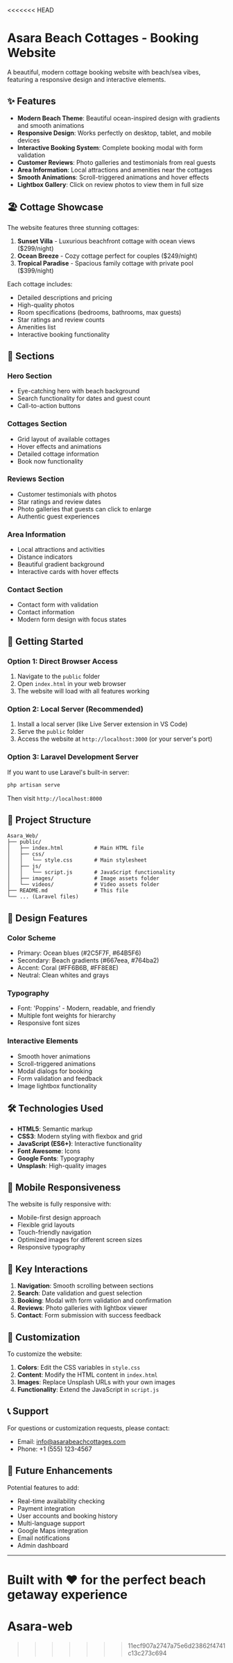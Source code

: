 <<<<<<< HEAD
# Asara Beach Cottages - Booking Website

A beautiful, modern cottage booking website with beach/sea vibes, featuring a responsive design and interactive elements.

## ✨ Features

- **Modern Beach Theme**: Beautiful ocean-inspired design with gradients and smooth animations
- **Responsive Design**: Works perfectly on desktop, tablet, and mobile devices
- **Interactive Booking System**: Complete booking modal with form validation
- **Customer Reviews**: Photo galleries and testimonials from real guests
- **Area Information**: Local attractions and amenities near the cottages
- **Smooth Animations**: Scroll-triggered animations and hover effects
- **Lightbox Gallery**: Click on review photos to view them in full size

## 🏖️ Cottage Showcase

The website features three stunning cottages:

1. **Sunset Villa** - Luxurious beachfront cottage with ocean views ($299/night)
2. **Ocean Breeze** - Cozy cottage perfect for couples ($249/night) 
3. **Tropical Paradise** - Spacious family cottage with private pool ($399/night)

Each cottage includes:
- Detailed descriptions and pricing
- High-quality photos
- Room specifications (bedrooms, bathrooms, max guests)
- Star ratings and review counts
- Amenities list
- Interactive booking functionality

## 🌊 Sections

### Hero Section
- Eye-catching hero with beach background
- Search functionality for dates and guest count
- Call-to-action buttons

### Cottages Section
- Grid layout of available cottages
- Hover effects and animations
- Detailed cottage information
- Book now functionality

### Reviews Section
- Customer testimonials with photos
- Star ratings and review dates
- Photo galleries that guests can click to enlarge
- Authentic guest experiences

### Area Information
- Local attractions and activities
- Distance indicators
- Beautiful gradient background
- Interactive cards with hover effects

### Contact Section
- Contact form with validation
- Contact information
- Modern form design with focus states

## 🚀 Getting Started

### Option 1: Direct Browser Access
1. Navigate to the `public` folder
2. Open `index.html` in your web browser
3. The website will load with all features working

### Option 2: Local Server (Recommended)
1. Install a local server (like Live Server extension in VS Code)
2. Serve the `public` folder
3. Access the website at `http://localhost:3000` (or your server's port)

### Option 3: Laravel Development Server
If you want to use Laravel's built-in server:
```bash
php artisan serve
```
Then visit `http://localhost:8000`

## 📁 Project Structure

```
Asara_Web/
├── public/
│   ├── index.html          # Main HTML file
│   ├── css/
│   │   └── style.css       # Main stylesheet
│   ├── js/
│   │   └── script.js       # JavaScript functionality
│   ├── images/             # Image assets folder
│   └── videos/             # Video assets folder
├── README.md               # This file
└── ... (Laravel files)
```

## 🎨 Design Features

### Color Scheme
- Primary: Ocean blues (#2C5F7F, #64B5F6)
- Secondary: Beach gradients (#667eea, #764ba2)
- Accent: Coral (#FF6B6B, #FF8E8E)
- Neutral: Clean whites and grays

### Typography
- Font: 'Poppins' - Modern, readable, and friendly
- Multiple font weights for hierarchy
- Responsive font sizes

### Interactive Elements
- Smooth hover animations
- Scroll-triggered animations
- Modal dialogs for booking
- Form validation and feedback
- Image lightbox functionality

## 🛠️ Technologies Used

- **HTML5**: Semantic markup
- **CSS3**: Modern styling with flexbox and grid
- **JavaScript (ES6+)**: Interactive functionality
- **Font Awesome**: Icons
- **Google Fonts**: Typography
- **Unsplash**: High-quality images

## 📱 Mobile Responsiveness

The website is fully responsive with:
- Mobile-first design approach
- Flexible grid layouts
- Touch-friendly navigation
- Optimized images for different screen sizes
- Responsive typography

## 🎯 Key Interactions

1. **Navigation**: Smooth scrolling between sections
2. **Search**: Date validation and guest selection
3. **Booking**: Modal with form validation and confirmation
4. **Reviews**: Photo galleries with lightbox viewer
5. **Contact**: Form submission with success feedback

## 🔧 Customization

To customize the website:

1. **Colors**: Edit the CSS variables in `style.css`
2. **Content**: Modify the HTML content in `index.html`
3. **Images**: Replace Unsplash URLs with your own images
4. **Functionality**: Extend the JavaScript in `script.js`

## 📞 Support

For questions or customization requests, please contact:
- Email: info@asarabeachcottages.com
- Phone: +1 (555) 123-4567

## 🌟 Future Enhancements

Potential features to add:
- Real-time availability checking
- Payment integration
- User accounts and booking history
- Multi-language support
- Google Maps integration
- Email notifications
- Admin dashboard

---

**Built with ❤️ for the perfect beach getaway experience**
=======
# Asara-web
>>>>>>> 11ecf907a2747a75e6d23862f4741c13c273c694
